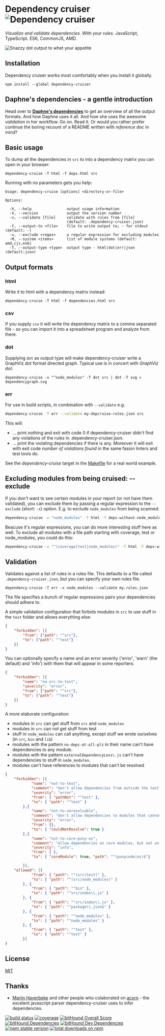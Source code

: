 # Dependency cruiser ![Dependency cruiser](https://raw.githubusercontent.com/sverweij/dependency-cruiser/master/doc/assets/ZKH-Dependency-recolored-160.png)
_Visualize and validate dependencies. With your rules._ JavaScript, TypeScript. ES6, CommonJS, AMD.

![Snazzy dot output to whet your appetite](https://raw.githubusercontent.com/sverweij/dependency-cruiser/master/doc/assets/sample-dot-output.png)

## Installation
Dependency cruiser works most comfortably when you install it globally.

```
npm install --global dependency-cruiser
```

## Daphne's dependencies - a gentle introduction
Head over to **[Daphne's
dependencies](https://github.com/sverweij/dependency-cruiser/blob/master/doc/sample-output.md)**
to get an overview of all the output formats. And how Daphne uses it all. And
how she uses the awesome _validation_ in her workflow. Go on. Read it. Or would
you rather prefer continue the boring recount of a README written with
_reference doc_ in mind?

## Basic usage
To dump all the dependencies in `src` to into a dependency matrix you can
open in your browser:

```shell
dependency-cruise -T html -f deps.html src
```

Running with no parameters gets you help:
```
Usage: dependency-cruise [options] <directory-or-file>

Options:

  -h, --help                output usage information
  -V, --version             output the version number
  -v, --validate [file]     validate with rules from [file]
                            (default: .dependency-cruiser.json)
  -f, --output-to <file>    file to write output to; - for stdout (default: -)
  -x, --exclude <regex>     a regular expression for excluding modules
  -M, --system <items>      list of module systems (default: amd,cjs,es6)
  -T, --output-type <type>  output type - html|dot|err|json (default:json)
```

## Output formats
### html
Write it to html with a dependency matrix instead:
```shell
dependency-cruise -T html -f dependencies.html src
```

### csv
If you supply `csv` it will write the dependency matrix to a comma
separated file - so you can import it into a spreadsheet program
and analyze from there.

### dot
Supplying `dot` as output type will make dependency-cruiser write
a GraphViz dot format directed graph. Typical use is in concert
with _GraphViz dot_:

```shell
dependency-cruise -x "^node_modules" -T dot src | dot -T svg > dependencygraph.svg
```

### err
For use in build scripts, in combination with `--validate` e.g.

```sh
dependency-cruise -T err --validate my-depcruise-rules.json src
```

This will:
- ... print nothing and exit with code 0 if dependency-cruiser didn't
  find any violations of the rules in .dependency-cruiser.json.
- ... print the violating dependencies if there is any. Moreover it
  will exit with exit code _number of violations found_ in the same fasion
  linters and test tools do.

See the _dependency-cruise_ target in the [Makefile](https://github.com/sverweij/dependency-cruiser/blob/master/Makefile#L78) for a real world
example.

## Excluding modules from being cruised: --exclude

If you don't want to see certain modules in your report (or not have them
validated), you can exclude them by passing a regular expression to the
`--exclude` (short: `-x`) option. E.g. to exclude `node_modules` from being
scanned:

```sh
dependency-cruise -x "node_modules" -T html -f deps-without-node_modules.html src
```

Beacuse it's regular expressions, you can do more interesting stuff here as well. To exclude
all modules with a file path starting with coverage, test or node_modules, you could do this:

```sh
dependency-cruise -x "^(coverage|test|node_modules)" -T html -f deps-without-stuffs.html src
```


## Validation
Validates against a list of rules in a rules file. This defaults to a file
called `.dependency-cruiser.json`, but you can specify your own rules file.

```shell
dependency-cruise -T err -x node_modules --validate my.rules.json
```

The file specifies a bunch of regular expressions pairs your dependencies
should adhere to.

A simple validation configuration that forbids modules in `src` to use stuff
in the `test` folder and allows everything else:

```json
{
    "forbidden": [{
        "from": {"path": "^src"},
        "to": {"path": "^test"}
    }]
}
```

You can optionally specify a name and an error severity ('error',  'warn' (the
default) and 'info') with them that will appear in some reporters:

```json
{
    "forbidden": [{
        "name": "no-src-to-test",
        "severity": "error",
        "from": {"path": "^src"},
        "to": {"path": "^test"}
    }]
}
```

A more elaborate configuration:
- modules in `src` can get stuff from `src` and `node_modules`
- modules in `src` can not get stuff from test
- stuff in `node_modules` can call anything, except stuff
  we wrote ourselves (in `src`, `bin` and `lib`)
- modules with the pattern `no-deps-at-all-plz` in their name
  can't have dependencies to any module.
- modules with the pattern `externalDependencyLess\.js` can't have
  dependencies to stuff in `node_modules`.
- modules can't have references to modules that can't be resolved

```json
{
    "forbidden": [{
            "name": "not-to-test",
            "comment": "don't allow dependencies from outside the test folder to test",
            "severity": "error",
            "from": { "pathNot": "^test" },
            "to": { "path": "^test" }
        },{
            "name": "not-to-unresolvable",
            "comment": "don't allow dependencies to modules that cannot be resolved (and probably don't exist on disk)",
            "severity": "error",
            "from": {},
            "to": { "couldNotResolve": true }
        },{
            "name": "not-to-core-puny-os",
            "comment": "allow dependencies on core modules, but not on 'punycode' (which has been deprecated) or 'os' (for no reason)",
            "severity": "info",
            "from": { },
            "to": { "coreModule": true, "path": "^(punycode|os)$"}

        }],
    "allowed": [{
            "from": { "path": "^(src|test)" },
            "to": { "path": "^(src|node_modules)" }
        }, {
            "from": { "path": "^bin" },
            "to": { "path": "^src/index\\.js" }
        }, {
            "from": { "path": "^src/index\\.js" },
            "to": { "path": "^package\\.json$" }
        }, {
            "from": { "path": "^node_modules" },
            "to": { "path": "^node_modules" }
        }, {
            "from": { "path": "^test" },
            "to": { "path": "^test" }
        }]
}
```

## License
[MIT](LICENSE)

## Thanks
- [Marijn Haverbeke](http://marijnhaverbeke.nl) and other people who
  colaborated on [acorn](https://github.com/ternjs/acorn) -
  the excelent javascript parser dependency-cruiser uses to infer
  dependencies.

[![build status](https://gitlab.com/sverweij/dependency-cruiser/badges/master/build.svg)](https://gitlab.com/sverweij/dependency-cruiser/builds)
[![coverage](https://gitlab.com/sverweij/dependency-cruiser/badges/master/coverage.svg)](https://gitlab.com/sverweij/dependency-cruiser/builds)
[![bitHound Overall Score](https://www.bithound.io/github/sverweij/dependency-cruiser/badges/score.svg)](https://www.bithound.io/github/sverweij/dependency-cruiser)
[![bitHound Dependencies](https://www.bithound.io/github/sverweij/dependency-cruiser/badges/dependencies.svg)](https://www.bithound.io/github/sverweij/dependency-cruiser/master/dependencies/npm)
[![bitHound Dev Dependencies](https://www.bithound.io/github/sverweij/dependency-cruiser/badges/devDependencies.svg)](https://www.bithound.io/github/sverweij/dependency-cruiser/master/dependencies/npm)
[![npm stable version](https://img.shields.io/npm/v/dependency-cruiser.svg)](https://npmjs.com/package/dependency-cruiser)
[![total downloads on npm](https://img.shields.io/npm/dt/dependency-cruiser.svg?maxAge=2592000)](https://npmjs.com/package/dependency-cruiser)
